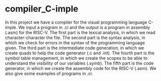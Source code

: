 # compiler_C-imple
In this project we have a compiler for the visual programming language C-imple. We input a program in .ci and the output is a program in assembly (.asm) for the RISC-V. 
The first part is the lexical analysis, in which we read character-character the file.
The second part is the syntax analysis, in which we check for errors in the syntax of the programming language given.
The third part is the intermediate code generation, in which we create quads to help the code generator (.c and .int).
The fourth part is the symbol table management, in which we create the scopes to be able to understand the visibility of our variables (.symb).
The fifth part is the code generator, in which we create the assembly code for the RISC-V (.asm). We also give some examples of programs in .ci. 
